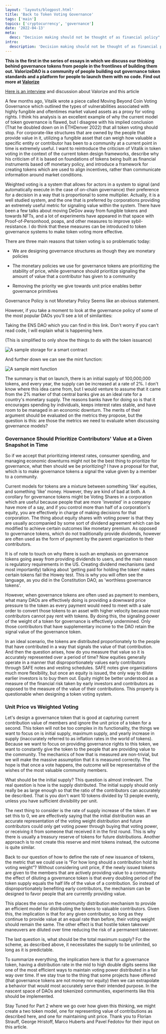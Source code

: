```yaml
---
layout: 'layouts/blogpost.html'
title: 'Back to Token Voting Governance'
tags: ['main']
topics: ['cryptocurrency', 'governance']
date: '2022-04-13'
meta:
  desc: "Decision making should not be thought of as financial policy"
intro:
  description: 'Decision making should not be thought of as financial policy'
---
```

__This is the first in the series of essays in which we discuss our thinking behind governance tokens from people in the frontlines of building them out. ValorizeDAO is a community of people building out governance token standards and a platform for people to launch them with no code. Find out more at [Valorize](https://www.valorize.app)__

[Here is an interview](https://www.youtube.com/watch?v=pvRUlaC3SAE) and discussion about Valorize and this article

A few months ago, Vitalik wrote a piece called Moving Beyond Coin Voting Governance which outlined the types of vulnerabilities associated with highly fungible and oftentimes market valued assets as a proxy for voting rights. I think his analysis is an excellent example of why the current model of token governance is flawed, but I disagree with his implied conclusion (That he doubled down on in ETHDenver 2022) that all token voting should stop. For corporate-like structures that are owned by the people that provide value in it, utilizing a fungible asset that can weigh how valuable a specific entity or contributor has been to a community at a current point in time is extremely useful. I want to reintroduce the criticism of Vitalik in token voting in the context of the current token design frameworks, describe why his criticism of it is based on foundations of tokens being built as financial instruments based off monetary policy, and introduce a framework for creating tokens which are used to align incentives, rather than communicate information around market conditions.

Weighted voting is a system that allows for actors in a system to signal (and automatically execute in the case of on-chain governance) their preference for a decision in a way that is proportional to some multiplier. Actually, it is a well studied system, and the one that is preferred by corporations providing an extremely useful metric for signaling value within the system. There have been a few talks about moving DeGov away from fungible tokens and towards NFTs, and a lot of experiments have appeared in that space with Proof-of-Personhood, poaps, and other measures to improve sybil-resistance. I do think that these measures can be introduced to token governance systems to make token voting more effective.

There are three main reasons that token voting is so problematic today:

- We are designing governance structures as though they are monetary policies

- The monetary policies we use for governance tokens are prioritizing the stability of price, while governance should prioritize signaling the amount of value that a contributor has given to a community

- Removing the priority we give towards unit price enables better governance primitives

Governance Policy is not Monetary Policy
Seems like an obvious statement.

However, if you take a moment to look at the governance policy of some of the most popular DAOs you'll see a lot of similarities:

Taking the ENS DAO which you can find in this link. Don't worry if you can't read code, I will explain what is happening here.

(This is simplified to only show the things to do with the token issuance)
<div class="flex justify-center">
  <img class="mx-auto" src="/images/bttvg_1.png" alt="A sample storage for a smart contract">
</div>

And further down we can see the mint function:
<div class="flex justify-center">
  <img class="mx-auto" src="/images/bttvg_2.png" alt="A sample mint function">
</div>


The summary is that on launch, there is an initial supply of 100,000,000 tokens, and every year, the supply can be increased at a rate of 2%. I don't know where this idea came from, but I would venture to assume that it came from the 2% marker of that central banks give as an ideal rate for a country's monetary supply. The reasons banks have for doing so is that it encourages spending by individuals, keeps interest rates stable, and have room to be managed in an economic downturn. The merits of their argument should be evaluated on the metrics they propose, but the question is this: are those the metrics we need to evaluate when discussing governance models?

### Governance Should Prioritize Contributors' Value at a Given Snapshot in Time
So if we accept that prioritizing interest rates, consumer spending, and managing economic downturns might not be the best thing to prioritize for governance, what then should we be prioritizing? I have a proposal for that, which is to make governance tokens a signal the value given by a member to a community.

Current models for tokens are a mixture between something 'like' equities, and something 'like' money. However, they are kind of bad at both. A corollary for governance tokens might be Voting Shares in a corporation which are useful because people that are more 'invested' in a company have more of a say, and if you control more than half of a corporation's equity, you are effectively in charge of making decisions for that corporation. The thing about equity shares with voting power is that they are usually accompanied by some sort of dividend agreement which can be modified to achieve certain outcomes like monetary premium. As opposed to governance tokens, which do not traditionally provide dividends, however are often used as the form of payment by the parent organization to their contributors.

It is of note to touch on why there is such an emphasis on governance tokens going away from providing dividends to users, and the main reason is regulatory requirements in the US. Creating dividend mechanisms (and most importantly) talking about 'getting paid for holding the token' makes certain tokens fail the Howey test. This is why you will often see the language, as you did in the Constitution DAO, as 'worthless governance tokens'.

However, when governance tokens are often used as payment to members, what many DAOs are effectively doing is providing a downward price pressure to the token as every payment would need to meet with a sale order to convert those tokens to an asset with higher velocity because most contributors cannot pay rent with tokens. By doing this, the signaling power of the weight of a token for governance is effectively undermined. Only those contributors that have supplementary income to the DAO retain the signal value of the governance token.

In an ideal scenario, the tokens are distributed proportionately to the people that have contributed in a way that signals the value of that contribution. And then the question arises, how do you measure that value so it is accurately represented over a period of time? Now equities generally operate in a manner that disproportionately values early contributors through SAFE notes and vesting schedules. SAFE notes give organizations much more flexibility, but once an equity is issued, the only way to dilute earlier investors is to buy them out. Equity might be better understood as a measure of the financial risk taken by early investors and contributors as opposed to the measure of the value of their contributions. This property is questionable when designing a token voting system.

### Unit Price vs Weighted Voting
Let's design a governance token that is good at capturing current contribution value of members and ignore the unit price of a token for a second. This token will not be too complex in its functionality, the things we want to focus on is initial supply, maximum supply, and yearly increase in supply (inaccurately referred to as inflation rates in the world of tokens). Because we want to focus on providing governance rights to this token, we want to constantly give the token to the people that are providing value to the community. The mechanics of how that is measured are non-trivial, but we will make the massive assumption that it is measured correctly. The hope is that once a vote happens, the outcome will be representative of the wishes of the most valuable community members.

What should be the initial supply? This question is almost irrelevant. The real question is how is the supply distributed. The initial supply should only really be as large enough so that the ratio of the contributors can accurately be described. That is you don't want 10 tokens divided by 13 people evenly, unless you have sufficient divisibility per unit.

The next thing to consider is the rate of supply increase of the token. If we set this to 0, we are effectively saying that the initial distribution was an accurate representation of the voting weight distribution and future contributors could only get voting power through buying that voting power, or receiving it from someone that received it in the first round. This is why there is usually a treasury reserve of tokens for future distributions. Another approach is to not create this reserve and mint tokens instead, the outcome is quite similar.

Back to our question of how to define the rate of new issuance of tokens, the metric that we could use is “For how long should a contribution hold its voting weight”? Without considering unit price, if the newly issued tokens are given to the members that are actively providing value to a community the effect of diluting a governance token is that every doubling period of the token supply equals the half life of the value of a contribution. So instead of disproportionately benefiting early contributors, the mechanism can be designed to favor people that are currently providing value.

This places the onus on the community distribution mechanism to provide an efficient model for distributing the tokens to valuable contributors. Given this, the implication is that for any given contributor, so long as they continue to provide value at an equal rate than before, their voting weight should remain the same. The other effect is that hostile token takeover maneuvers are diluted over time reducing the risk of a permanent takeover.

The last question is, what should be the total maximum supply? For the scheme, as described above, it necessitates the supply to be unlimited, so long as it is predictable.

To summarize everything, the implication here is that for a governance token, having a distribution rate in the mid to high double digits seems like one of the most efficient ways to maintain voting power distributed in a fair way over time. If we stay true to the thing that some projects have offered (that governance tokens are not money nor equity) then we can extrapolate a behavior that would most accurately serve their intended purpose. In the nascent space of DAOs and tokenized communities, experiments like this should be implemented.

Stay Tuned for Part 2 where we go over how given this thinking, we might create a two token model, one for representing value of contributions as described here, and one for maintaining unit price.
Thank you to Florian Strauff, George Hristoff, Marco Huberts and Pavel Fedotov for their input on this article.